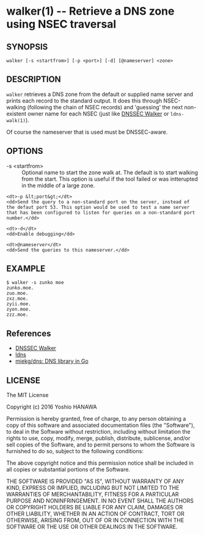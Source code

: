 walker(1) -- Retrieve a DNS zone using NSEC traversal
=================

## SYNOPSIS

`walker [-s <startfrom>] [-p <port>] [-d] [@nameserver] <zone>`

## DESCRIPTION

`walker` retrieves a DNS zone from the default or supplied name server and prints each record to the standard output. It does this through NSEC-walking (following the chain of NSEC records) and 'guessing' the next non-existent owner name for each NSEC (just like [DNSSEC Walker](https://josefsson.org/walker/) or `ldns-walk(1)`).

Of course the nameserver that is used must be DNSSEC-aware.

## OPTIONS

<dl>
    <dt>-s &lt;startfrom&gt;</dt>
    <dd>Optional name to start the zone walk at.  The default is to start walking from the start.  This option is useful if the tool failed or was intterupted in the middle of a large zone.</dd>

    <dt>-p &lt;port&gt;</dt>
    <dd>Send the query to a non-standard port on the server, instead of the defaut port 53. This option would be used to test a name server that has been configured to listen for queries on a non-standard port number.</dd>

    <dt>-d</dt>
    <dd>Enable debugging</dd>

    <dt>@nameserver</dt>
    <dd>Send the queries to this nameserver.</dd>
</dl>


## EXAMPLE

```
$ walker -s zunko moe
zunko.moe.
zuo.moe.
zxz.moe.
zyii.moe.
zyon.moe.
zzz.moe.
```

## References

* [DNSSEC Walker](https://josefsson.org/walker/)
* [ldns](http://www.nlnetlabs.nl/projects/ldns/)
* [miekg/dns: DNS library in Go](https://github.com/miekg/dns)


## LICENSE

The MIT License

Copyright (c) 2016 Yoshio HANAWA

Permission is hereby granted, free of charge, to any person obtaining a copy of this software and associated documentation files (the "Software"), to deal in the Software without restriction, including without limitation the rights to use, copy, modify, merge, publish, distribute, sublicense, and/or sell copies of the Software, and to permit persons to whom the Software is furnished to do so, subject to the following conditions:

The above copyright notice and this permission notice shall be included in all copies or substantial portions of the Software.

THE SOFTWARE IS PROVIDED "AS IS", WITHOUT WARRANTY OF ANY KIND, EXPRESS OR IMPLIED, INCLUDING BUT NOT LIMITED TO THE WARRANTIES OF MERCHANTABILITY, FITNESS FOR A PARTICULAR PURPOSE AND NONINFRINGEMENT. IN NO EVENT SHALL THE AUTHORS OR COPYRIGHT HOLDERS BE LIABLE FOR ANY CLAIM, DAMAGES OR OTHER LIABILITY, WHETHER IN AN ACTION OF CONTRACT, TORT OR OTHERWISE, ARISING FROM, OUT OF OR IN CONNECTION WITH THE SOFTWARE OR THE USE OR OTHER DEALINGS IN THE SOFTWARE.
